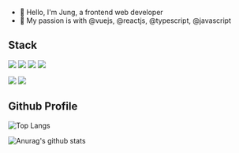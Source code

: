 * 👋 Hello, I'm Jung, a frontend web developer
* 🌱 My passion is with @vuejs, @reactjs, @typescript, @javascript

## Stack
![](https://img.shields.io/badge/JavaScript-F7DF1E?style=for-the-badge&logo=JavaScript&logoColor=white)
![](https://img.shields.io/badge/TypeScript-007ACC?style=for-the-badge&logo=typescript&logoColor=white)
![](https://img.shields.io/badge/Vue.js-35495E?style=for-the-badge&logo=vue.js&logoColor=4FC08D)
![](https://img.shields.io/badge/React-20232A?style=for-the-badge&logo=react&logoColor=61DAFB)

![](https://img.shields.io/badge/HTML5-E34F26?style=for-the-badge&logo=html5&logoColor=white)
![](https://img.shields.io/badge/CSS3-1572B6?style=for-the-badge&logo=css3&logoColor=white)

## Github Profile
![Top Langs](https://github-readme-stats.vercel.app/api/top-langs/?username=eejungee&layout=compact&theme=dracula)

![Anurag's github stats](https://github-readme-stats.vercel.app/api?username=eejungee)
